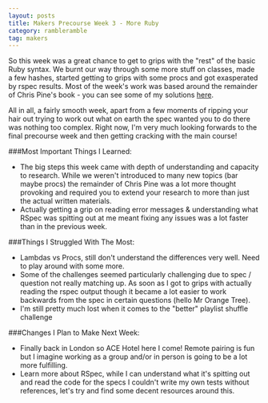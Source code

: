 ```yaml
---
layout: posts
title: Makers Precourse Week 3 - More Ruby
category: rambleramble
tag: makers
---
```


So this week was a great chance to get to grips with the "rest" of the basic Ruby syntax. We burnt our way through some more stuff on classes, made a few hashes, started getting to grips with some procs and got exasperated by rspec results. Most of the week's work was based around the remainder of Chris Pine's book - you can see some of my solutions [here](https://github.com/michaellennox/learn_to_program).

All in all, a fairly smooth week, apart from a few moments of ripping your hair out trying to work out what on earth the spec wanted you to do there was nothing too complex. Right now, I'm very much looking forwards to the final precourse week and then getting cracking with the main course!

###Most Important Things I Learned:

* The big steps this week came with depth of understanding and capacity to research. While we weren't introduced to many new topics (bar maybe procs) the remainder of Chris Pine was a lot more thought provoking and required you to extend your research to more than just the actual written materials.
* Actually getting a grip on reading error messages & understanding what RSpec was spitting out at me meant fixing any issues was a lot faster than in the previous week.

###Things I Struggled With The Most:

* Lambdas vs Procs, still don't understand the differences very well. Need to play around with some more.
* Some of the challenges seemed particularly challenging due to spec / question not really matching up. As soon as I got to grips with actually reading the rspec output though it became a lot easier to work backwards from the spec in certain questions (hello Mr Orange Tree).
* I'm still pretty much lost when it comes to the "better" playlist shuffle challenge

###Changes I Plan to Make Next Week:

* Finally back in London so ACE Hotel here I come! Remote pairing is fun but I imagine working as a group and/or in person is going to be a lot more fulfilling.
* Learn more about RSpec, while I can understand what it's spitting out and read the code for the specs I couldn't write my own tests without references, let's try and find some decent resources around this.
